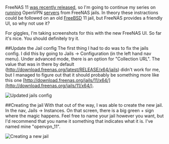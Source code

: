 <!--
.. title: OpenVPN server in a FreeNAS 11 jail
.. slug: openvpn-server-in-a-freenas-11-jail
.. date: 2017-07-08 13:02:49 UTC-05:00
.. tags: Open Source, FreeNAS, FreeBSD, OpenVPN, EasyRSA
.. category: tutorials
.. link:
.. description:
.. type: text
-->

FreeNAS 11 [was recently released](http://www.freenas.org/blog/freenas-11-0/), so I'm going to continue my series on [running](../building-an-openvpn-server-inside-a-freenas-jail) OpenVPN [servers](../running-an-openvpn-server-in-a-freenas-910-jail) from FreeNAS jails. In theory these instractions could be followed on an old [FreeBSD](https://www.freebsd.org) 11 jail, but FreeNAS provides a friendly UI, so why not use it?

For giggles, I'm taking screenshots for this with the new FreeNAS UI. So far it's nice. You should definitely try it.

<!-- TEASER_END -->

##Update the Jail config
The first thing I had to do was to fix the jails config. I did this by going to Jails -> Configuration (in the left hand nav menu). Under advanced mode, there is an option for "Collection URL". The value that was in there by default (http://download.freenas.org/latest/RELEASE/x64/jails) didn't work for me, but I managed to figure out that it should probably be something more like this one [http://download.freenas.org/jails/11/x64/](http://download.freenas.org/jails/11/x64/).

![Updated jails config](../../images/FreeNAS11_Updated_Jails_Config.png)

##Creating the jail
With that out of the way, I was able to create the new jail. In the nav, Jails -> Instances. On that screen, there is a big green + sign where the magic happens. Feel free to name your jail however you want, but I'd recommend that you name it something that indicates what it is. I've named mine "openvpn_11".

![Creating a new jail](../../images/FreeNAS11_NewJail.png)

